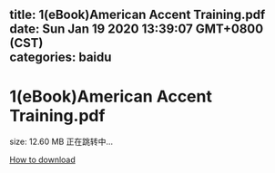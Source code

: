 
title: 1(eBook)American Accent Training.pdf
date: Sun Jan 19 2020 13:39:07 GMT+0800 (CST)    
categories: baidu
---

# 1(eBook)American Accent Training.pdf
size: 12.60 MB
 正在跳转中...
 

[How to download](https://bpcam.bemobtrk.com/go/2ceec3aa-1ca2-46d6-b9ff-aaa5c184517c?jno=2256)